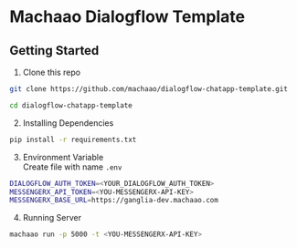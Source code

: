 # Machaao Dialogflow Template

## Getting Started

1. Clone this repo
```bash
git clone https://github.com/machaao/dialogflow-chatapp-template.git

cd dialogflow-chatapp-template
```

2. Installing Dependencies
```bash
pip install -r requirements.txt
```

3. Environment Variable  
Create file with name ```.env```
```bash
DIALOGFLOW_AUTH_TOKEN=<YOUR_DIALOGFLOW_AUTH_TOKEN>
MESSENGERX_API_TOKEN=<YOU-MESSENGERX-API-KEY>
MESSENGERX_BASE_URL=https://ganglia-dev.machaao.com
```

4. Running Server
```bash
machaao run -p 5000 -t <YOU-MESSENGERX-API-KEY>
```
